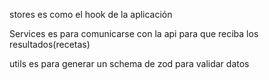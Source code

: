 stores es como el hook de la aplicación

Services es para comunicarse con la api para que reciba los resultados(recetas)


utils es para generar un schema de zod para validar datos